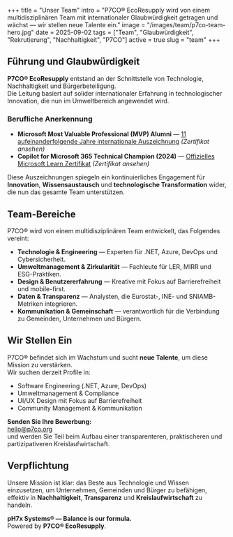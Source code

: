 +++
title = "Unser Team"
intro = "P7CO® EcoResupply wird von einem multidisziplinären Team mit internationaler Glaubwürdigkeit getragen und wächst — wir stellen neue Talente ein."
image = "/images/team/p7co-team-hero.jpg"
date = 2025-09-02
tags = ["Team", "Glaubwürdigkeit", "Rekrutierung", "Nachhaltigkeit", "P7CO"]
active = true
slug = "team"
+++

## Führung und Glaubwürdigkeit
**P7CO® EcoResupply** entstand an der Schnittstelle von Technologie, Nachhaltigkeit und Bürgerbeteiligung.  
Die Leitung basiert auf solider internationaler Erfahrung in technologischer Innovation, die nun im Umweltbereich angewendet wird.  

### Berufliche Anerkennung
- **Microsoft Most Valuable Professional (MVP) Alumni** — [11 aufeinanderfolgende Jahre internationale Auszeichnung](https://mvp.microsoft.com/en-us/PublicProfile/4025069) *(Zertifikat ansehen)*  
- **Copilot for Microsoft 365 Technical Champion (2024)** — [Offizielles Microsoft Learn Zertifikat](https://learn.microsoft.com/en-us/community/technical-champions/copilot-for-microsoft-365) *(Zertifikat ansehen)*  

Diese Auszeichnungen spiegeln ein kontinuierliches Engagement für **Innovation**, **Wissensaustausch** und **technologische Transformation** wider, die nun das gesamte Team unterstützen.

## Team-Bereiche
P7CO® wird von einem multidisziplinären Team entwickelt, das Folgendes vereint:  
- **Technologie & Engineering** — Experten für .NET, Azure, DevOps und Cybersicherheit.  
- **Umweltmanagement & Zirkularität** — Fachleute für LER, MIRR und ESG-Praktiken.  
- **Design & Benutzererfahrung** — Kreative mit Fokus auf Barrierefreiheit und mobile-first.  
- **Daten & Transparenz** — Analysten, die Eurostat-, INE- und SNIAMB-Metriken integrieren.  
- **Kommunikation & Gemeinschaft** — verantwortlich für die Verbindung zu Gemeinden, Unternehmen und Bürgern.  

## Wir Stellen Ein
P7CO® befindet sich im Wachstum und sucht **neue Talente**, um diese Mission zu verstärken.  
Wir suchen derzeit Profile in:  
- Software Engineering (.NET, Azure, DevOps)  
- Umweltmanagement & Compliance  
- UI/UX Design mit Fokus auf Barrierefreiheit  
- Community Management & Kommunikation  

**Senden Sie Ihre Bewerbung:**  
[hello@p7co.org](mailto:hello@p7co.org)  
und werden Sie Teil beim Aufbau einer transparenteren, praktischeren und partizipativeren Kreislaufwirtschaft.  

## Verpflichtung
Unsere Mission ist klar: das Beste aus Technologie und Wissen einzusetzen, um Unternehmen, Gemeinden und Bürger zu befähigen, effektiv in **Nachhaltigkeit**, **Transparenz** und **Kreislaufwirtschaft** zu handeln.  

**pH7x Systems® — Balance is our formula.**  
Powered by **P7CO® EcoResupply**.  
